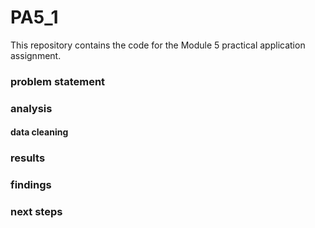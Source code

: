 # PA5_1
This repository contains the code for the Module 5 practical application assignment.


### problem statement



### analysis



#### data cleaning


### results


### findings 



### next steps

